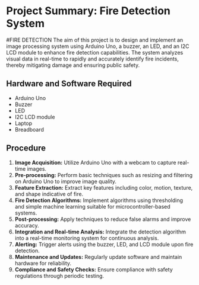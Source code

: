 # Project Summary: Fire Detection System

#FIRE DETECTION
The aim of this project is to design and implement an image processing system using Arduino Uno, a buzzer, an LED, and an I2C LCD module to enhance fire detection capabilities. The system analyzes visual data in real-time to rapidly and accurately identify fire incidents, thereby mitigating damage and ensuring public safety.

## Hardware and Software Required
- Arduino Uno
- Buzzer
- LED
- I2C LCD module
- Laptop
- Breadboard

## Procedure

1. **Image Acquisition:** Utilize Arduino Uno with a webcam to capture real-time images.
2. **Pre-processing:** Perform basic techniques such as resizing and filtering on Arduino Uno to improve image quality.
3. **Feature Extraction:** Extract key features including color, motion, texture, and shape indicative of fire.
4. **Fire Detection Algorithms:** Implement algorithms using thresholding and simple machine learning suitable for microcontroller-based systems.
5. **Post-processing:** Apply techniques to reduce false alarms and improve accuracy.
6. **Integration and Real-time Analysis:** Integrate the detection algorithm into a real-time monitoring system for continuous analysis.
7. **Alerting:** Trigger alerts using the buzzer, LED, and LCD module upon fire detection.
8. **Maintenance and Updates:** Regularly update software and maintain hardware for reliability.
9. **Compliance and Safety Checks:** Ensure compliance with safety regulations through periodic testing.

